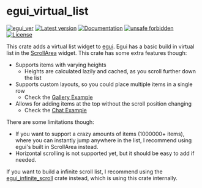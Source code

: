 # egui_virtual_list

[![egui_ver](https://img.shields.io/badge/egui-0.27.0-blue)](https://github.com/emilk/egui)
[![Latest version](https://img.shields.io/crates/v/egui_virtual_list.svg)](https://crates.io/crates/egui_virtual_list)
[![Documentation](https://docs.rs/egui_virtual_list/badge.svg)](https://docs.rs/egui_virtual_list)
[![unsafe forbidden](https://img.shields.io/badge/unsafe-forbidden-success.svg)](https://github.com/rust-secure-code/safety-dance/)
[![License](https://img.shields.io/crates/l/egui_virtual_list.svg)](https://crates.io/crates/egui_virtual_list)



[content]:<>


This crate adds a virtual list widget to [egui](https://github.com/emilk/egui).
Egui has a basic build in virtual list in the
[ScrollArea](https://docs.rs/egui/0.25.0/egui/containers/scroll_area/struct.ScrollArea.html#method.show_rows) widget.
This crate has some extra features though:

- Supports items with varying heights
    - Heights are calculated lazily and cached, as you scroll further down the list
- Supports custom layouts, so you could place multiple items in a single row
    - Check the [Gallery Example](https://lucasmerlin.github.io/hello_egui/)
- Allows for adding items at the top without the scroll position changing
    - Check the [Chat Example](https://lucasmerlin.github.io/hello_egui/)

There are some limitations though:

- If you want to support a crazy amounts of items (1000000+ items), where you can instantly jump anywhere in the list,
  I recommend using egui's built in ScrollArea instead.
- Horizontal scrolling is not supported yet, but it should be easy to add if needed.

If you want to build a infinite scroll list, I recommend using
the [egui_infinite_scroll](https://crates.io/crates/egui_infinite_scroll) crate instead, which
is using this crate internally.
